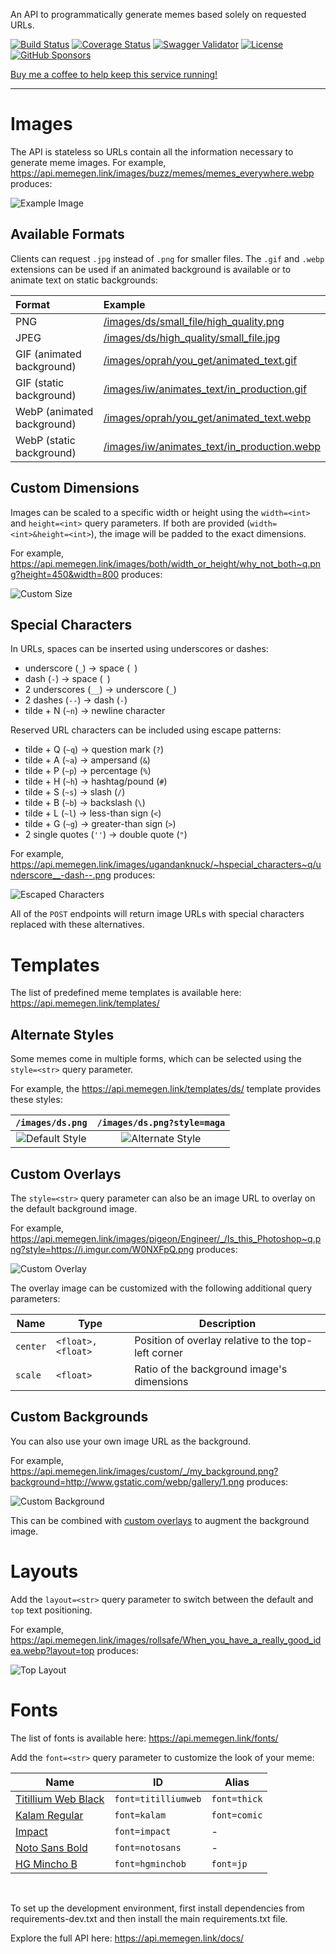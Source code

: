 An API to programmatically generate memes based solely on requested URLs.

<span class="badges"><!-- badges -->
[![Build Status](https://img.shields.io/circleci/build/github/jacebrowning/memegen)](https://circleci.com/gh/jacebrowning/memegen)
[![Coverage Status](http://img.shields.io/coveralls/jacebrowning/memegen/main.svg)](https://coveralls.io/r/jacebrowning/memegen)
[![Swagger Validator](https://img.shields.io/swagger/valid/3.0?label=docs&specUrl=https%3A%2F%2Fapi.memegen.link%2Fdocs%2Fopenapi.json)](https://api.memegen.link/docs/)
[![License](https://img.shields.io/badge/license-mit-blue)](https://github.com/jacebrowning/memegen/blob/main/LICENSE.txt)
[![GitHub Sponsors](https://img.shields.io/endpoint?url=https://memecomplete.com/api/memes/badge.json)](https://github.com/sponsors/jacebrowning)
</span>

[Buy me a coffee to help keep this service running!](https://www.buymeacoffee.com/jacebrowning)

---

# Images

The API is stateless so URLs contain all the information necessary to generate meme images. For example, <https://api.memegen.link/images/buzz/memes/memes_everywhere.webp> produces:

![Example Image](https://api.memegen.link/images/buzz/memes/memes_everywhere.webp?token=wxgjeu3jll4dt9q6fihy&width=800)

## Available Formats

Clients can request `.jpg` instead of `.png` for smaller files. The `.gif` and `.webp` extensions can be used if an animated background is available or to animate text on static backgrounds:

| Format                     | Example                                                                                                     |
| :------------------------- | :---------------------------------------------------------------------------------------------------------- |
| PNG                        | [/images/ds/small_file/high_quality.png](https://api.memegen.link/images/ds/small_file/high_quality.png)    |
| JPEG                       | [/images/ds/high_quality/small_file.jpg](https://api.memegen.link/images/ds/high_quality/small_file.jpg)    |
| GIF (animated background)  | [/images/oprah/you_get/animated_text.gif](https://api.memegen.link/oprah/you_get/animated_text.gif)         |
| GIF (static background)    | [/images/iw/animates_text/in_production.gif](https://api.memegen.link/iw/animates_text/in_production.gif)   |
| WebP (animated background) | [/images/oprah/you_get/animated_text.webp](https://api.memegen.link/oprah/you_get/animated_text.webp)       |
| WebP (static background)   | [/images/iw/animates_text/in_production.webp](https://api.memegen.link/iw/animates_text/in_production.webp) |

## Custom Dimensions

Images can be scaled to a specific width or height using the `width=<int>` and `height=<int>` query parameters. If both are provided (`width=<int>&height=<int>`), the image will be padded to the exact dimensions.

For example, <https://api.memegen.link/images/both/width_or_height/why_not_both~q.png?height=450&width=800> produces:

![Custom Size](https://api.memegen.link/images/both/width_or_height/why_not_both~q.png?height=450&width=800&token=6alj86spiq9iyevbknm3)

## Special Characters

In URLs, spaces can be inserted using underscores or dashes:

- underscore (`_`) → space (` `)
- dash (`-`) → space (` `)
- 2 underscores (`__`) → underscore (`_`)
- 2 dashes (`--`) → dash (`-`)
- tilde + N (`~n`) → newline character

Reserved URL characters can be included using escape patterns:

- tilde + Q (`~q`) → question mark (`?`)
- tilde + A (`~a`) → ampersand (`&`)
- tilde + P (`~p`) → percentage (`%`)
- tilde + H (`~h`) → hashtag/pound (`#`)
- tilde + S (`~s`) → slash (`/`)
- tilde + B (`~b`) → backslash (`\`)
- tilde + L (`~l`) → less-than sign (`<`)
- tilde + G (`~g`) → greater-than sign (`>`)
- 2 single quotes (`''`) → double quote (`"`)

For example, <https://api.memegen.link/images/ugandanknuck/~hspecial_characters~q/underscore__-dash--.png> produces:

![Escaped Characters](https://api.memegen.link/images/ugandanknuck/~hspecial_characters~q/underscore__-dash--.png?width=800&token=g1oow9vw3dw5l1iy7a9q)

All of the `POST` endpoints will return image URLs with special characters replaced with these alternatives.

# Templates

The list of predefined meme templates is available here: <https://api.memegen.link/templates/>

## Alternate Styles

Some memes come in multiple forms, which can be selected using the `style=<str>` query parameter.

For example, the <https://api.memegen.link/templates/ds/> template provides these styles:

|                          `/images/ds.png`                          |                           `/images/ds.png?style=maga`                           |
| :----------------------------------------------------------------: | :-----------------------------------------------------------------------------: |
| ![Default Style](https://api.memegen.link/images/ds.png?width=375) | ![Alternate Style](https://api.memegen.link/images/ds.png?width=375&style=maga) |

## Custom Overlays

The `style=<str>` query parameter can also be an image URL to overlay on the default background image.

For example, <https://api.memegen.link/images/pigeon/Engineer/_/Is_this_Photoshop~q.png?style=https://i.imgur.com/W0NXFpQ.png> produces:

![Custom Overlay](https://api.memegen.link/images/pigeon/Engineer/_/Is_this_Photoshop~q.png?style=https://i.imgur.com/W0NXFpQ.png&width=800&token=mbckgprafgz8o4l1adct)

The overlay image can be customized with the following additional query parameters:

| Name     | Type              | Description                                         |
| -------- | ----------------- | --------------------------------------------------- |
| `center` | `<float>,<float>` | Position of overlay relative to the top-left corner |
| `scale`  | `<float>`         | Ratio of the background image's dimensions          |

## Custom Backgrounds

You can also use your own image URL as the background.

For example, <https://api.memegen.link/images/custom/_/my_background.png?background=http://www.gstatic.com/webp/gallery/1.png> produces:

![Custom Background](https://api.memegen.link/images/custom/_/my_background.png?background=http://www.gstatic.com/webp/gallery/1.png&width=800&token=kxxlu7wzoxgp5l2iruta)

This can be combined with [custom overlays](#custom-overlays) to augment the background image.

# Layouts

Add the `layout=<str>` query parameter to switch between the default and `top` text positioning.

For example, <https://api.memegen.link/images/rollsafe/When_you_have_a_really_good_idea.webp?layout=top> produces:

![Top Layout](https://api.memegen.link/images/rollsafe/When_you_have_a_really_good_idea.webp?layout=top&width=800&token=orgyyu0tuzir7n4ktwvc)

# Fonts

The list of fonts is available here: <https://api.memegen.link/fonts/>

Add the `font=<str>` query parameter to customize the look of your meme:

| Name                                                                   | ID                  | Alias        |
| ---------------------------------------------------------------------- | ------------------- | ------------ |
| [Titillium Web Black](https://fonts.google.com/specimen/Titillium+Web) | `font=titilliumweb` | `font=thick` |
| [Kalam Regular](https://fonts.google.com/specimen/Kalam)               | `font=kalam`        | `font=comic` |
| [Impact](https://www.dafontfree.io/impact-font/)                       | `font=impact`       | -            |
| [Noto Sans Bold](https://fonts.google.com/noto/specimen/Noto+Sans)     | `font=notosans`     | -            |
| [HG Mincho B](https://japanesefonts.org/hg-mincho-b.html)              | `font=hgminchob`    | `font=jp`    |

<br>

To set up the development environment, first install dependencies from requirements-dev.txt and then install the main requirements.txt file.

Explore the full API here: <https://api.memegen.link/docs/>